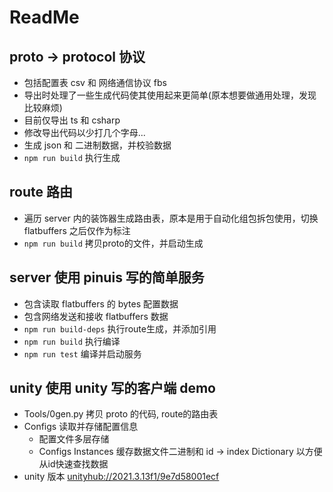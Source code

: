 # ReadMe

## proto -> protocol 协议

* 包括配置表 csv 和 网络通信协议 fbs
* 导出时处理了一些生成代码使其使用起来更简单(原本想要做通用处理，发现比较麻烦)
* 目前仅导出 ts 和 csharp
* 修改导出代码以少打几个字母...
* 生成 json 和 二进制数据，并校验数据
* ```npm run build``` 执行生成

## route 路由

* 遍历 server 内的装饰器生成路由表，原本是用于自动化组包拆包使用，切换 flatbuffers 之后仅作为标注
* ```npm run build``` 拷贝proto的文件，并启动生成

## server 使用 pinuis 写的简单服务

* 包含读取 flatbuffers 的 bytes 配置数据
* 包含网络发送和接收 flatbuffers 数据
* ```npm run build-deps``` 执行route生成，并添加引用
* ```npm run build``` 执行编译
* ```npm run test``` 编译并启动服务

## unity 使用 unity 写的客户端 demo

* Tools/0gen.py 拷贝 proto 的代码, route的路由表
* Configs 读取并存储配置信息
  * 配置文件多层存储
  * Configs Instances 缓存数据文件二进制和 id -> index Dictionary 以方便从id快速查找数据
* unity 版本
  <unityhub://2021.3.13f1/9e7d58001ecf>
